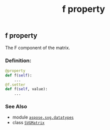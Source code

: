 ﻿---
title: f property
second_title: Aspose.SVG for Python via .NET API References
description: 
type: docs
weight: 160
url: /python-net/aspose.svg.datatypes/svgmatrix/f/
is_root: false
---

## f property


The F component of the matrix.
### Definition:
```python
@property
def f(self):
    ...
@f.setter
def f(self, value):
    ...
```

### See Also
* module [`aspose.svg.datatypes`](../../)
* class [`SVGMatrix`](/svg/python-net/aspose.svg.datatypes/svgmatrix)
